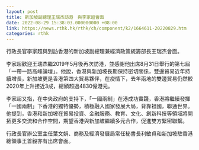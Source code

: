```yaml
---
layout: post
title: 新加坡副總理王瑞杰訪港　與李家超會面
date: 2022-08-29 15:38:03.000000000 +08:00
link: https://news.rthk.hk/rthk/ch/component/k2/1664611-20220829.htm
categories: rthk
---
```


​行政長官李家超與到訪香港的新加坡副總理兼經濟政策統籌部長王瑞杰會面。

李家超歡迎王瑞杰繼2019年5月後再次訪港，並感謝他出席8月31日舉行的第七屆「一帶一路高峰論壇」。他說，香港與新加坡長期保持密切關係，雙邊貿易近年持續增長，新加坡更是香港第四大貿易夥伴，在疫情下，去年兩地的雙邊貿易仍然較2020年上升接近3成，總額超過4830億港元。

李家超又指，在中央政府的支持下，「一國兩制」在港成功實踐，香港將繼續發揮「一國兩制」下香港的獨特優勢，積極融入國家發展大局，背靠祖國，聯通世界。他提到，香港和新加坡在貿易投資、金融服務、教育、文化、創新科技等領域將開拓更多交流和合作空間，期望香港與新加坡繼續多元合作，促進雙方緊密聯繫。

行政長官辦公室主任葉文娟、商務及經濟發展局常任秘書長利敏貞和新加坡駐香港總領事王首毅亦有出席會面。
